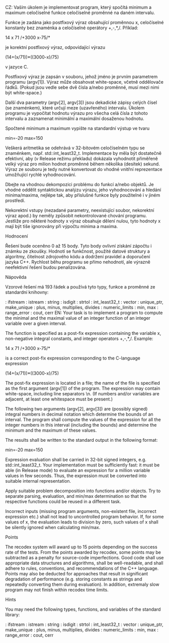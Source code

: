 CZ:
Vaším úkolem je implementovat program, který spočítá minimum a maximum celočíselné funkce celočíselné proměnné na daném intervalu.

Funkce je zadána jako postfixový výraz obsahující proměnnou x, celočíselné konstanty bez znaménka a celočíselné operátory +,-,*,/. Příklad:

14 x 71 /+3000 x-75/*

je korektní postfixový výraz, odpovídající výrazu

(14+(x/71))*((3000-x)/75)

v jazyce C.

Postfixový výraz je zapsán v souboru, jehož jméno je prvním parametrem programu (argv[1]). Výraz může obsahovat white-space, včetně oddělovače řádků. (Pokud jsou vedle sebe dvě čísla a/nebo proměnné, musí mezi nimi být white-space.)

Další dva parametry (argv[2], argv[3]) jsou dekadické zápisy celých čísel (se znaménkem), které určují meze (uzavřeného) intervalu. Úkolem programu je vypočítat hodnotu výrazu pro všecha celá čísla z tohoto intervalu a zaznamenat minimální a maximální dosaženou hodnotu.

Spočtené minimum a maximum vypište na standardní výstup ve tvaru

min=-20 max=150

Veškerá aritmetika se odehrává v 32-bitovém celočíselném typu se znaménkem, např. std::int_least32_t. Implementace by měla být dostatečně efektivní, aby (v Release režimu překladu) dokázala vyhodnotit přiměřeně velký výraz pro milion hodnot proměnné během několika (desítek) sekund. Výraz ze souboru je tedy nutné konvertovat do vhodné vnitřní reprezentace umožňující rychlé vyhodnocování.

Dbejte na vhodnou dekompozici problému do funkcí a/nebo objektů. Je vhodné oddělit syntaktickou analýzu výrazu, jeho vyhodnocování a hledání minima/maxima, nejlépe tak, aby příslušné funkce byly použitelné i v jiném prostředí.

Nekorektní vstupy (nezadané parametry, neexistující soubor, nekorektní výraz apod.) by neměly způsobit nekontrolované chování programu. Jestliže pro některé hodnoty x výraz obsahuje dělení nulou, tyto hodnoty x mají být tiše ignorovány při výpočtu minima a maxima.

Hodnocení

Řešení bude oceněno 0 až 15 body. Tyto body ovlivní získání zápočtu i známku ze zkoušky. Hodnotí se funkčnost, použité datové struktury a algoritmy, čitelnost zdrojového kódu a dodržení pravidel a doporučení jazyka C++. Rychlost běhu programu se přímo nehodnotí, ale výrazně neefektivní řešení budou penalizována.

Nápověda

Vzorové řešení má 193 řádek a používá tyto typy, funkce a proměnné ze standardní knihovny:

<fstream>: ifstream
<istream>: istream
<string>: string
<cctype>: isdigit
<cstdlib>: strtol
<cstdint>: int_least32_t
<vector>: vector
<memory>: unique_ptr, make_unique
<functional>: plus, minus, multiplies, divides
<limits>: numeric_limits
<algorithm>: min, max
<stdexcept>: range_error
<iostream>: cout, cerr
EN:
Your task is to implement a program to compute the minimal and the maximal value of an integer function of an integer variable over a given interval.

The function is specified as a post-fix expression containing the variable x, non-negative integral constants, and integer operators +,-,*,/. Example:

14 x 71 /+3000
x-75/*

is a correct post-fix expression corresponding to the C-language expression

(14+(x/71))*((3000-x)/75)

The post-fix expression is located in a file; the name of the file is specified as the first argument (argv[1]) of the program. The expression may contain white-space, including line separators \n. (If numbers and/or variables are adjacent, at least one whitespace must be present.)

The following two arguments (argv[2], argv[3]) are (possibly signed) integral numbers in decimal notation which determine the bounds of an interval. The program shall compute the values of the expression for all the integer numbers in this interval (including the bounds) and determine the minimum and the maximum of these values.

The results shall be written to the standard output in the following format:

min=-20 max=150

Expression evaluation shall be carried in 32-bit signed integers, e.g. std::int_least32_t. Your implementation must be sufficiently fast: it must be able (in Release mode) to evaluate an expression for a million variable values in few seconds. Thus, the expression must be converted into suitable internal representation.

Apply suitable problem decomposition into functions and/or objects. Try to separate parsing, evaluation, and min/max determination so that the respective functions could be reused in a different task.

Incorrect inputs (missing program arguments, non-existent file, incorrect expression etc.) shall not lead to uncontrolled program behavior. If, for some values of x, the evaluation leads to division by zero, such values of x shall be silently ignored when calculating min/max.

Points

The recodex system will award up to 15 points depending on the success rate of the tests. From the points awarded by recodex, some points may be subtracted as a penalty for source-code imperfections. Good code shall use appropriate data structures and algorithms, shall be well-readable, and shall adhere to rules, conventions, and recommendations of the C++ language. Points may also be deducted for approaches that result in significant degradation of performance (e.g. storing constants as strings and repeatedly converting them during evaluation). In addition, extremaly slow program may not finish within recodex time limits.

Hints

You may need the following types, functions, and variables of the standard library:

<fstream>: ifstream
<istream>: istream
<string>: string
<cctype>: isdigit
<cstdlib>: strtol
<cstdint>: int_least32_t
<vector>: vector
<memory>: unique_ptr, make_unique
<functional>: plus, minus, multiplies, divides
<limits>: numeric_limits
<algorithm>: min, max
<stdexcept>: range_error
<iostream>: cout, cerr


